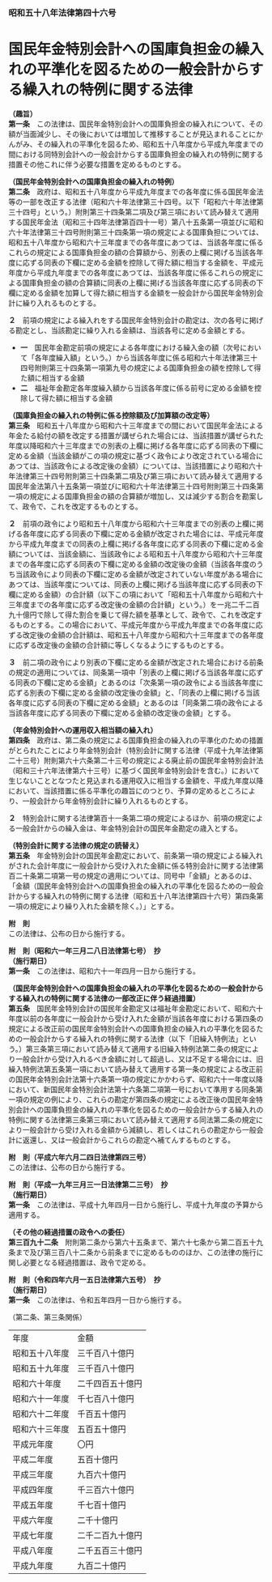 ### 昭和五十八年法律第四十六号  
# 国民年金特別会計への国庫負担金の繰入れの平準化を図るための一般会計からする繰入れの特例に関する法律  
  
**（趣旨）**  
**第一条**　この法律は、国民年金特別会計への国庫負担金の繰入れについて、その額が当面減少し、その後においては増加して推移することが見込まれることにかんがみ、その繰入れの平準化を図るため、昭和五十八年度から平成九年度までの間における同特別会計への一般会計からする国庫負担金の繰入れの特例に関する措置その他これに伴う必要な措置を定めるものとする。  
  
**（国民年金特別会計への国庫負担金の繰入れの特例）**  
**第二条**　政府は、昭和五十八年度から平成九年度までの各年度に係る国民年金法等の一部を改正する法律（昭和六十年法律第三十四号。以下「昭和六十年法律第三十四号」という。）附則第三十四条第二項及び第三項において読み替えて適用する国民年金法（昭和三十四年法律第百四十一号）第八十五条第一項並びに昭和六十年法律第三十四号附則第三十四条第一項の規定による国庫負担については、昭和五十八年度から昭和六十三年度までの各年度にあつては、当該各年度に係るこれらの規定による国庫負担金の額の合算額から、別表の上欄に掲げる当該各年度に応ずる同表の下欄に定める金額を控除して得た額に相当する金額を、平成元年度から平成九年度までの各年度にあつては、当該各年度に係るこれらの規定による国庫負担金の額の合算額に同表の上欄に掲げる当該各年度に応ずる同表の下欄に定める金額を加算して得た額に相当する金額を一般会計から国民年金特別会計に繰り入れるものとする。  
  
**２**　前項の規定による繰入れをする国民年金特別会計の勘定は、次の各号に掲げる勘定とし、当該勘定に繰り入れる金額は、当該各号に定める金額とする。  
* **一**　国民年金勘定前項の規定による各年度における繰入金の額（次号において「各年度繰入額」という。）から当該各年度に係る昭和六十年法律第三十四号附則第三十四条第一項第九号の規定による国庫負担金の額を控除して得た額に相当する金額  
* **二**　福祉年金勘定各年度繰入額から当該各年度に係る前号に定める金額を控除して得た額に相当する金額  
  
**（国庫負担金の繰入れの特例に係る控除額及び加算額の改定等）**  
**第三条**　昭和五十八年度から昭和六十三年度までの間において国民年金法による年金たる給付の額を改定する措置が講ぜられた場合には、当該措置が講ぜられた年度以降昭和六十三年度までの別表の上欄に掲げる各年度に応ずる同表の下欄に定める金額（当該金額がこの項の規定に基づく政令により改定されている場合にあつては、当該政令による改定後の金額）については、当該措置により昭和六十年法律第三十四号附則第三十四条第二項及び第三項において読み替えて適用する国民年金法第八十五条第一項並びに昭和六十年法律第三十四号附則第三十四条第一項の規定による国庫負担金の額の合算額が増加し、又は減少する割合を勘案して、政令で、これを改定するものとする。  
  
**２**　前項の政令により昭和五十八年度から昭和六十三年度までの別表の上欄に掲げる各年度に応ずる同表の下欄に定める金額が改定された場合には、平成元年度から平成九年度までの同表の上欄に掲げる各年度に応ずる同表の下欄に定める金額については、当該金額に、当該政令による昭和五十八年度から昭和六十三年度までの各年度に応ずる同表の下欄に定める金額の改定後の金額（当該各年度のうち当該政令により同表の下欄に定める金額が改定されていない年度がある場合にあつては、当該年度については、同表の上欄に掲げる当該年度に応ずる同表の下欄に定める金額）の合計額（以下この項において「昭和五十八年度から昭和六十三年度までの各年度に応ずる改定後の金額の合計額」という。）を一兆二千二百九十億円で除して得た割合を乗じて得た額を基準として、政令で、これを改定するものとする。この場合において、平成元年度から平成九年度までの各年度に応ずる改定後の金額の合計額は、昭和五十八年度から昭和六十三年度までの各年度に応ずる改定後の金額の合計額に等しくなるようにするものとする。  
  
**３**　前二項の政令により別表の下欄に定める金額が改定された場合における前条の規定の適用については、同条第一項中「別表の上欄に掲げる当該各年度に応ずる同表の下欄に定める金額」とあるのは「次条第一項の政令による当該各年度に応ずる別表の下欄に定める金額の改定後の金額」と、「同表の上欄に掲げる当該各年度に応ずる同表の下欄に定める金額」とあるのは「同条第二項の政令による当該各年度に応ずる同表の下欄に定める金額の改定後の金額」とする。  
  
**（年金特別会計への運用収入相当額の繰入れ）**  
**第四条**　政府は、第二条の規定による国庫負担金の繰入れの平準化のための措置がとられたことにより年金特別会計（特別会計に関する法律（平成十九年法律第二十三号）附則第六十六条第二十三号の規定による廃止前の国民年金特別会計法（昭和三十六年法律第六十三号）に基づく国民年金特別会計を含む。）において生じないこととなつたと見込まれる運用収入に相当する金額を、平成九年度以降において、当該措置に係る平準化の趣旨にのつとり、予算の定めるところにより、一般会計から年金特別会計に繰り入れるものとする。  
  
**２**　特別会計に関する法律第百十一条第二項の規定によるほか、前項の規定による一般会計からの繰入金は、年金特別会計の国民年金勘定の歳入とする。  
  
**（特別会計に関する法律の規定の読替え）**  
**第五条**　年金特別会計の国民年金勘定において、前条第一項の規定による繰入れがされた会計年度に一般会計から受け入れた金額に係る特別会計に関する法律第百二十条第二項第一号の規定の適用については、同号中「金額」とあるのは、「金額（国民年金特別会計への国庫負担金の繰入れの平準化を図るための一般会計からする繰入れの特例に関する法律（昭和五十八年法律第四十六号）第四条第一項の規定により繰り入れた金額を除く。）」とする。  
  
**附　則**  
この法律は、公布の日から施行する。  
  
**附　則（昭和六一年三月二八日法律第七号）　抄**  
**（施行期日）**  
**第一条**　この法律は、昭和六十一年四月一日から施行する。  
  
**（国民年金特別会計への国庫負担金の繰入れの平準化を図るための一般会計からする繰入れの特例に関する法律の一部改正に伴う経過措置）**  
**第五条**　国民年金特別会計の国民年金勘定又は福祉年金勘定において、昭和六十年度以前の各年度に一般会計から受け入れた金額が当該各年度における第四条の規定による改正前の国民年金特別会計への国庫負担金の繰入れの平準化を図るための一般会計からする繰入れの特例に関する法律（以下「旧繰入特例法」という。）第三条第三項において読み替えて適用する旧繰入特例法第二条の規定により一般会計から受け入れるべき金額に対して超過し、又は不足する場合には、旧繰入特例法第五条第一項において読み替えて適用する第一条の規定による改正前の国民年金特別会計法第十六条第一項の規定にかかわらず、昭和六十一年度以降において、新国民年金特別会計法第十六条第二項第一号において準用する同条第一項の規定の例により、これらの勘定が第四条の規定による改正後の国民年金特別会計への国庫負担金の繰入れの平準化を図るための一般会計からする繰入れの特例に関する法律第三条第三項において読み替えて適用する同法第二条の規定により一般会計から受け入れる金額から減額し、若しくはこれらの勘定から一般会計に返還し、又は一般会計からこれらの勘定へ補てんするものとする。  
  
**附　則（平成六年六月二四日法律第四三号）**  
この法律は、公布の日から施行する。  
  
**附　則（平成一九年三月三一日法律第二三号）　抄**  
**（施行期日）**  
**第一条**　この法律は、平成十九年四月一日から施行し、平成十九年度の予算から適用する。  
  
**（その他の経過措置の政令への委任）**  
**第三百九十二条**　附則第二条から第六十五条まで、第六十七条から第二百五十九条まで及び第三百八十二条から前条までに定めるもののほか、この法律の施行に関し必要となる経過措置は、政令で定める。  
  
**附　則（令和四年六月一五日法律第六五号）　抄**  
**（施行期日）**  
**第一条**　この法律は、令和五年四月一日から施行する。  
  
（第二条、第三条関係）  

|||  
| --- | --- |  
|年度|金額|  
|昭和五十八年度|三千百八十億円|  
|昭和五十九年度|三千百八十億円|  
|昭和六十年度|二千四百五十億円|  
|昭和六十一年度|千七百八十億円|  
|昭和六十二年度|千百五十億円|  
|昭和六十三年度|五百五十億円|  
|平成元年度|〇円|  
|平成二年度|五百十億円|  
|平成三年度|九百六十億円|  
|平成四年度|千三百六十億円|  
|平成五年度|千七百十億円|  
|平成六年度|二千十億円|  
|平成七年度|二千二百九十億円|  
|平成八年度|二千五百三十億円|  
|平成九年度|九百二十億円|  
  
